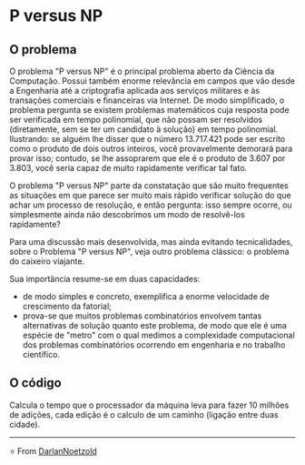 # P versus NP
## O problema
O problema "P versus NP" é o principal problema aberto da Ciência da Computação. Possui também enorme relevância em campos que vão desde a Engenharia até a criptografia aplicada aos serviços militares e às transações comerciais e financeiras via Internet.
De modo simplificado, o problema pergunta se existem problemas matemáticos cuja resposta pode ser verificada em tempo polinomial, que não possam ser resolvidos (diretamente, sem se ter um candidato à solução) em tempo polinomial. Ilustrando: se alguém lhe disser que o número 13.717.421 pode ser escrito como o produto de dois outros inteiros, você provavelmente demorará para provar isso; contudo, se lhe assoprarem que ele é o produto de 3.607 por 3.803, você seria capaz de muito rapidamente verificar tal fato.

O problema "P versus NP" parte da constatação que são muito frequentes as situações em que parece ser muito mais rápido verificar solução do que achar um processo de resolução, e então pergunta: isso sempre ocorre, ou simplesmente ainda não descobrimos um modo de resolvê-los rapidamente?

Para uma discussão mais desenvolvida, mas ainda evitando tecnicalidades, sobre o Problema "P versus NP", veja outro problema clássico: o problema do caixeiro viajante.

Sua importância resume-se em duas capacidades:

* de modo simples e concreto, exemplifica a enorme velocidade de crescimento da fatorial;
* prova-se que muitos problemas combinatórios envolvem tantas alternativas de solução quanto este problema, de modo que ele é uma espécie de "metro" com o qual medimos a complexidade computacional dos problemas combinatórios ocorrendo em engenharia e no trabalho científico.
## O código
Calcula o tempo que o processador da máquina leva para fazer 10 milhões de adições, cada edição é o calculo de um caminho (ligação entre duas cidade).

---

⭐️ From [DarlanNoetzold](https://github.com/DarlanNoetzold)
